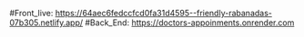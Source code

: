 #Front_live: https://64aec6fedccfcd0fa31d4595--friendly-rabanadas-07b305.netlify.app/
#Back_End: https://doctors-appoinments.onrender.com
